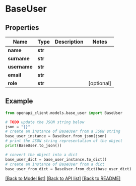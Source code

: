 # BaseUser


## Properties

Name | Type | Description | Notes
------------ | ------------- | ------------- | -------------
**name** | **str** |  | 
**surname** | **str** |  | 
**username** | **str** |  | 
**email** | **str** |  | 
**role** | **str** |  | [optional] 

## Example

```python
from openapi_client.models.base_user import BaseUser

# TODO update the JSON string below
json = "{}"
# create an instance of BaseUser from a JSON string
base_user_instance = BaseUser.from_json(json)
# print the JSON string representation of the object
print(BaseUser.to_json())

# convert the object into a dict
base_user_dict = base_user_instance.to_dict()
# create an instance of BaseUser from a dict
base_user_from_dict = BaseUser.from_dict(base_user_dict)
```
[[Back to Model list]](../README.md#documentation-for-models) [[Back to API list]](../README.md#documentation-for-api-endpoints) [[Back to README]](../README.md)


